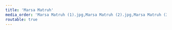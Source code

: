 ```yaml
---
title: 'Marsa Matruh'
media_order: 'Marsa Matruh (1).jpg,Marsa Matruh (2).jpg,Marsa Matruh (3).jpg,Marsa Matruh (4).jpg,Marsa Matruh (5).jpg'
routable: true
---
```


